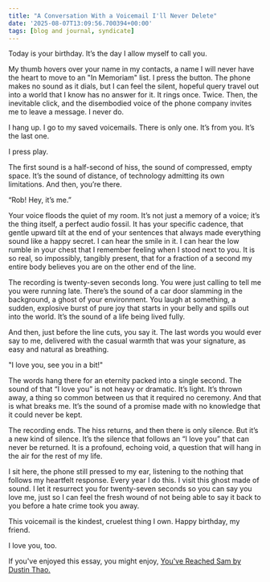 ```yaml
---
title: "A Conversation With a Voicemail I'll Never Delete"
date: '2025-08-07T13:09:56.700394+00:00'
tags: [blog and journal, syndicate]
---
```


Today is your birthday. It’s the day I allow myself to call you.

My thumb hovers over your name in my contacts, a name I will never have the heart to move to an "In Memoriam" list. I press the button. The phone makes no sound as it dials, but I can feel the silent, hopeful query travel out into a world that I know has no answer for it. It rings once. Twice. Then, the inevitable click, and the disembodied voice of the phone company invites me to leave a message. I never do.

I hang up. I go to my saved voicemails. There is only one. It’s from you. It’s the last one.

I press play.

The first sound is a half-second of hiss, the sound of compressed, empty space. It’s the sound of distance, of technology admitting its own limitations. And then, you’re there.

“Rob! Hey, it’s me.”

Your voice floods the quiet of my room. It’s not just a memory of a voice; it’s the thing itself, a perfect audio fossil. It has your specific cadence, that gentle upward tilt at the end of your sentences that always made everything sound like a happy secret. I can hear the smile in it. I can hear the low rumble in your chest that I remember feeling when I stood next to you. It is so real, so impossibly, tangibly present, that for a fraction of a second my entire body believes you are on the other end of the line.

The recording is twenty-seven seconds long. You were just calling to tell me you were running late. There’s the sound of a car door slamming in the background, a ghost of your environment. You laugh at something, a sudden, explosive burst of pure joy that starts in your belly and spills out into the world. It’s the sound of a life being lived fully.

And then, just before the line cuts, you say it. The last words you would ever say to me, delivered with the casual warmth that was your signature, as easy and natural as breathing.

"I love you, see you in a bit!"

The words hang there for an eternity packed into a single second. The sound of that “I love you” is not heavy or dramatic. It’s light. It’s thrown away, a thing so common between us that it required no ceremony. And that is what breaks me. It’s the sound of a promise made with no knowledge that it could never be kept.

The recording ends. The hiss returns, and then there is only silence. But it’s a new kind of silence. It’s the silence that follows an “I love you” that can never be returned. It is a profound, echoing void, a question that will hang in the air for the rest of my life.

I sit here, the phone still pressed to my ear, listening to the nothing that follows my heartfelt response. Every year I do this. I visit this ghost made of sound. I let it resurrect you for twenty-seven seconds so you can say you love me, just so I can feel the fresh wound of not being able to say it back to you before a hate crime took you away.

This voicemail is the kindest, cruelest thing I own. Happy birthday, my friend.

I love you, too.

If you've enjoyed this essay, you might enjoy, [You've Reached Sam by Dustin Thao.](https://bookshop.org/a/77/9781250762054)